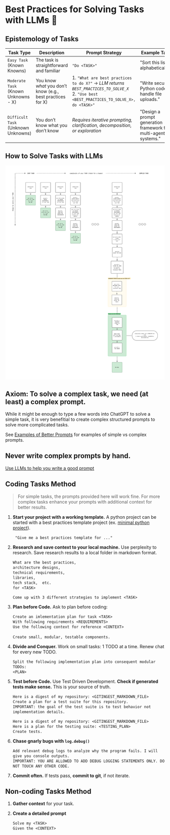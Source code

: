 # Best Practices for Solving Tasks with LLMs 🤝

## Epistemology of Tasks
| **Task Type**                       | **Description**                                              | **Prompt Strategy**                                                                                               | **Example Task**                                      |
|------------------------------------|--------------------------------------------------------------|--------------------------------------------------------------------------------------------------------------------|--------------------------------------------------------|
| `Easy Task` (Known Knowns)           | The task is straightforward and familiar                     | `"Do <TASK>"`                                                                                                      | "Sort this list alphabetically."                      |
| `Moderate Task` (Known Unknowns - X) | You know *what* you don’t know (e.g., best practices for X) | 1. `"What are best practices to do X?"` → *LLM returns `BEST_PRACTICES_TO_SOLVE_X`*<br>2. `"Use best <BEST_PRACTICES_TO_SOLVE_X>, do <TASK>"`           | "Write secure Python code to handle file uploads."     |
| `Difficult Task` (Unknown Unknowns)  | You don’t know what you don’t know| *Requires iterative prompting, clarification, decomposition, or exploration*                                       | "Design a prompt generation framework for multi-agent systems." |

## How to Solve Tasks with LLMs
![solving_tasks_with_llms.png](./../assets/solving_tasks_with_llms.png)


## Axiom: To solve a complex task, we need (at least) a complex prompt.

While it might be enough to type a  few words into ChatGPT to solve a simple task, it is very benefitial to create complex structured prompts to solve more complicated tasks.

See [Examples of Better Prompts](./Examples%20of%20Better%20Prompts.md) for examples of simple vs complex prompts.


## Never write complex prompts by hand.
[Use LLMs to help you write a good prompt](./Use%20LLMs%20to%20Help%20You%20Write%20a%20Better%20Prompt.md)

## Coding Tasks Method
> For simple tasks, the prompts provided here will work fine. For more complex tasks enhance your prompts with additional context for better results.

1. **Start your project with a working template.** A python project can be started with a best practices template project (ex. [minimal python project](https://github.com/asuworks/minimal_python_project/blob/main/README.md)). 
   
        "Give me a best practices template for ..."

2. **Research and save context to your local machine.** Use perplexity to research. Save research results to a local folder in markdown format.

    ```
    What are the best practices, 
    architecture designs, 
    technical requirements, 
    libraries, 
    tech stack,  etc.
    for <TASK>
    ```

    ```
    Come up with 3 different strategies to implement <TASK>
    ```
    

3. **Plan before Code.** Ask to plan before coding: 

    ```
    Create an imlementation plan for task <TASK>
    With following requirements <REQUIREMENTS>
    Use the following context for reference <CONTEXT>

    Create small, modular, testable components.    
    ```

4. **Divide and Conquer.** Work on small tasks: 1 TODO at a time. Renew chat for every new TODO.

    ```
    Split the following implementation plan into consequent modular TODOs:
    <PLAN>
    ```

5. **Test before Code.** Use Test Driven Development. **Check if generated tests make sense.** This is your source of truth.

    ```
    Here is a digest of my repository: <GITINGEST_MARKDOWN_FILE>
    Create a plan for a test suite for this repository.
    IMPORTANT: the goal of the test suite is to test behavior not implementation details.
    ```

    ```
    Here is a digest of my repository: <GITINGEST_MARKDOWN_FILE>
    Here is a plan for the testing suite: <TESTING_PLAN>
    Create tests.
    ```

6. **Chase gnarly bugs with `log.debug()`**

    ```
    Add relevant debug logs to analyze why the program fails. I will give you console outputs.
    IMPORTANT: YOU ARE ALLOWED TO ADD DEBUG LOGGING STATEMENTS ONLY. DO NOT TOUCH ANY OTHER CODE.
    ```
7. **Commit often.** If tests pass, **commit to git**, if not iterate.

## Non-coding Tasks Method

1. **Gather context** for your task.
2. **Create a detailed prompt**

    ```
    Solve my <TASK>
    Given the <CONTEXT>
    ```